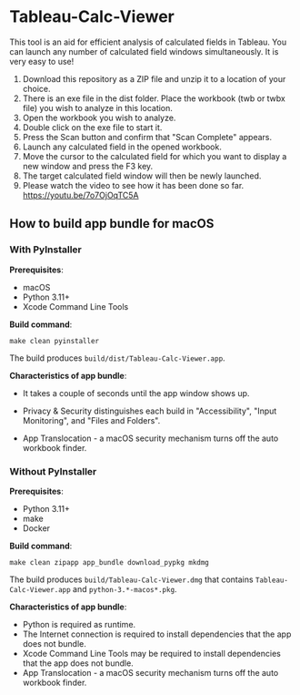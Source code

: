 # Tableau-Calc-Viewer
This tool is an aid for efficient analysis of calculated fields in Tableau. You can launch any number of calculated field windows simultaneously. It is very easy to use!
1. Download this repository as a ZIP file and unzip it to a location of your choice.
2. There is an exe file in the dist folder. Place the workbook (twb or twbx file) you wish to analyze in this location.
3. Open the workbook you wish to analyze.
4. Double click on the exe file to start it.
5. Press the Scan button and confirm that "Scan Complete" appears.
6. Launch any calculated field in the opened workbook.
7. Move the cursor to the calculated field for which you want to display a new window and press the F3 key.
8. The target calculated field window will then be newly launched.
9. Please watch the video to see how it has been done so far.
https://youtu.be/7o7OjOqTC5A

## How to build app bundle for macOS

### With PyInstaller

**Prerequisites**:

- macOS
- Python 3.11+
- Xcode Command Line Tools

**Build command**:

```
make clean pyinstaller
```

The build produces `build/dist/Tableau-Calc-Viewer.app`.

**Characteristics of app bundle**:

- It takes a couple of seconds until the app window shows up.

- Privacy & Security distinguishes each build in "Accessibility", "Input Monitoring", and "Files and Folders".
- App Translocation - a macOS security mechanism turns off the auto workbook finder.

### Without PyInstaller

**Prerequisites**:

- Python 3.11+
- make
- Docker

**Build command**:

```
make clean zipapp app_bundle download_pypkg mkdmg
```

The build produces `build/Tableau-Calc-Viewer.dmg` that contains `Tableau-Calc-Viewer.app` and `python-3.*-macos*.pkg`.

**Characteristics of app bundle**:

- Python is required as runtime.
- The Internet connection is required to install dependencies that the app does not bundle.
- Xcode Command Line Tools may be required to install dependencies that the app does not bundle.
- App Translocation - a macOS security mechanism turns off the auto workbook finder.
